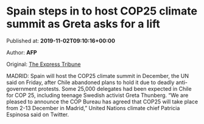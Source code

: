 
# Spain steps in to host COP25 climate summit as Greta asks for a lift

Published at: **2019-11-02T09:10:16+00:00**

Author: **AFP**

Original: [The Express Tribune](https://tribune.com.pk/story/2092172/3-spain-steps-host-cop25-climate-summit-greta-asks-lift/)

MADRID: Spain will host the COP25 climate summit in December, the UN said on Friday, after Chile abandoned plans to hold it due to deadly anti-government protests.
Some 25,000 delegates had been expected in Chile for COP 25, including teenage Swedish activist Greta Thunberg.
“We are pleased to announce the COP Bureau has agreed that COP25 will take place from 2-13 December in Madrid,” United Nations climate chief Patricia Espinosa said on Twitter.
